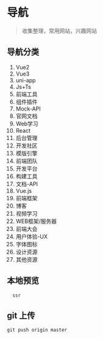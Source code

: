 # 导航

> 收集整理，常用网站，兴趣网站

## 导航分类

1. Vue2
2. Vue3
3. uni-app
4. Js+Ts
5. 前端工具
6. 组件插件
7. Mock-API
8. 官网文档
9. Web学习
10. React
11. 后台管理
12. 开发社区
13. 模版引擎
14. 前端团队
15. 开发平台
16. 构建工具
17. 文档-API
18. Vue.js
19. 前端框架
20. 博客
21. 视频学习
22. WEB框架/服务器
23. 前端大会
24. 用户体验-UX
25. 字体图标
26. 设计资源
27. 其他资源


<!-- 图形动效
游戏框架
前端大会
CSS相关
Node.js相关
工具 IDE
调试工具

在线工具
前端公众号
前端大牛
书籍推荐
签到任务 -->

## 本地预览

```
  ssr
```

## git 上传

```
git push origin master
```
